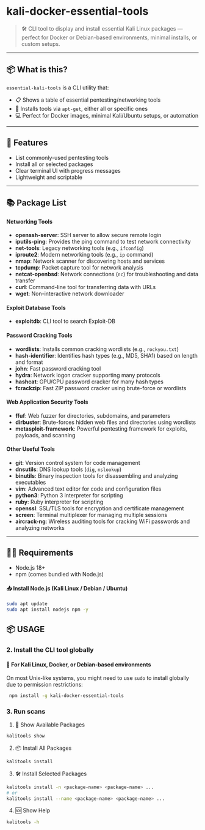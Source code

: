 # kali-docker-essential-tools

> 🛠️ CLI tool to display and install essential Kali Linux packages — perfect for Docker or Debian-based environments, minimal installs, or custom setups.

---

## 📦 What is this?

`essential-kali-tools` is a CLI utility that:

- 📋 Shows a table of essential pentesting/networking tools
- 🔧 Installs tools via `apt-get`, either all or specific ones
- 💻 Perfect for Docker images, minimal Kali/Ubuntu setups, or automation

---

## 🚀 Features

- List commonly-used pentesting tools
- Install all or selected packages
- Clear terminal UI with progress messages
- Lightweight and scriptable

---

## 📚 Package List

#### Networking Tools
- **openssh-server**: SSH server to allow secure remote login
- **iputils-ping**: Provides the ping command to test network connectivity
- **net-tools**: Legacy networking tools (e.g., `ifconfig`)
- **iproute2**: Modern networking tools (e.g., `ip` command)
- **nmap**: Network scanner for discovering hosts and services
- **tcpdump**: Packet capture tool for network analysis
- **netcat-openbsd**: Network connections (`nc`) for troubleshooting and data transfer
- **curl**: Command-line tool for transferring data with URLs
- **wget**: Non-interactive network downloader

#### Exploit Database Tools
- **exploitdb**: CLI tool to search Exploit-DB

#### Password Cracking Tools
- **wordlists**: Installs common cracking wordlists (e.g., `rockyou.txt`)
- **hash-identifier**: Identifies hash types (e.g., MD5, SHA1) based on length and format
- **john**: Fast password cracking tool
- **hydra**: Network logon cracker supporting many protocols
- **hashcat**: GPU/CPU password cracker for many hash types
- **fcrackzip**: Fast ZIP password cracker using brute-force or wordlists

#### Web Application Security Tools
- **ffuf**: Web fuzzer for directories, subdomains, and parameters
- **dirbuster**: Brute-forces hidden web files and directories using wordlists
- **metasploit-framework**: Powerful pentesting framework for exploits, payloads, and scanning

#### Other Useful Tools
- **git**: Version control system for code management
- **dnsutils**: DNS lookup tools (`dig`, `nslookup`)
- **binutils**: Binary inspection tools for disassembling and analyzing executables
- **vim**: Advanced text editor for code and configuration files
- **python3**: Python 3 interpreter for scripting
- **ruby**: Ruby interpreter for scripting
- **openssl**: SSL/TLS tools for encryption and certificate management
- **screen**: Terminal multiplexer for managing multiple sessions
- **aircrack-ng**: Wireless auditing tools for cracking WiFi passwords and analyzing networks

---

## 🧑‍💻 Requirements

- Node.js 18+
- npm (comes bundled with Node.js)

 #### 📥 Install Node.js (Kali Linux / Debian / Ubuntu)
```bash
sudo apt update
sudo apt install nodejs npm -y
```

## 📦 USAGE

### 2. Install the CLI tool globally

#### 🐧 For Kali Linux, Docker, or Debian-based environments

On most Unix-like systems, you might need to use `sudo` to install globally due to permission restrictions:

```bash
 npm install -g kali-docker-essential-tools
``` 
### 3. Run scans

1. 🔎 Show Available Packages

```bash
kalitools show
```
2. 📦 Install All Packages

```bash
kalitools install
```
3. 🛠️ Install Selected Packages

```bash
kalitools install -n <package-name> <package-name> ...
# or
kalitools install --name <package-name> <package-name> ...
```
4. 🆘 Show Help
```bash
kalitools -h
```